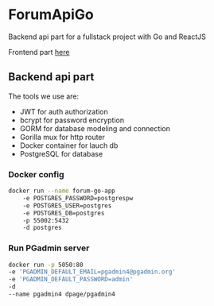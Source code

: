 # ForumApiGo

Backend api part for a fullstack project with Go and ReactJS

Frontend part [here](https://github.com/Thrashy190/ForumFrontendReact)

## Backend api part

The tools we use are:

- JWT for auth authorization
- bcrypt for password encryption
- GORM for database modeling and connection
- Gorilla mux for http router
- Docker container for lauch db
- PostgreSQL for database

### Docker config

```bash
docker run --name forum-go-app
    -e POSTGRES_PASSWORD=postgrespw
    -e POSTGRES_USER=postgres
    -e POSTGRES_DB=postgres
    -p 55002:5432
    -d postgres
```

### Run PGadmin server

```bash
docker run -p 5050:80
-e 'PGADMIN_DEFAULT_EMAIL=pgadmin4@pgadmin.org'
-e 'PGADMIN_DEFAULT_PASSWORD=admin'
-d
--name pgadmin4 dpage/pgadmin4
```
